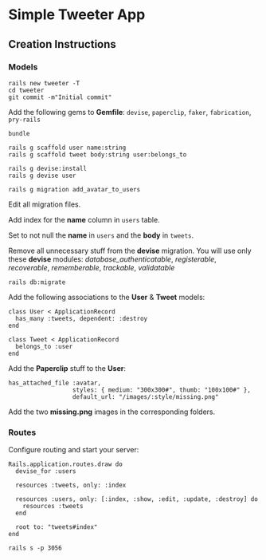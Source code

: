 # Simple Tweeter App

## Creation Instructions

### Models

```
rails new tweeter -T
cd tweeter
git commit -m"Initial commit"
```

Add the following gems to **Gemfile**: `devise`, `paperclip`, `faker`, `fabrication`, `pry-rails`

```
bundle

rails g scaffold user name:string
rails g scaffold tweet body:string user:belongs_to

rails g devise:install
rails g devise user

rails g migration add_avatar_to_users
```

Edit all migration files.

Add index for the **name** column in `users` table.

Set to not null the **name** in `users` and the **body** in `tweets`.

Remove all unnecessary stuff from the **devise** migration. You will use only these **devise** modules: _database_authenticatable_, _registerable_, _recoverable_, _rememberable_, _trackable_, _validatable_

```
rails db:migrate
```

Add the following associations to the **User** & **Tweet** models:

```
class User < ApplicationRecord
  has_many :tweets, dependent: :destroy
end

class Tweet < ApplicationRecord
  belongs_to :user
end
```

Add the **Paperclip** stuff to the **User**:

```
has_attached_file :avatar,
                  styles: { medium: "300x300#", thumb: "100x100#" },
                  default_url: "/images/:style/missing.png"
```

Add the two **missing.png** images in the corresponding folders.

### Routes

Configure routing and start your server:

```
Rails.application.routes.draw do
  devise_for :users

  resources :tweets, only: :index

  resources :users, only: [:index, :show, :edit, :update, :destroy] do
    resources :tweets
  end

  root to: "tweets#index"
end
```

```
rails s -p 3056
```

